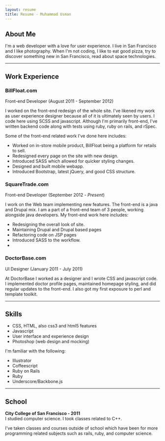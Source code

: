 ```yaml
---
layout: resume
title: Resume - Muhammad Usman
---
```


<div class="section">

<h2> About Me </h2>
  <p>
    I'm a web developer with a love for user experience. I live in San
    Francisco and I like photography. When I'm not coding, I like to eat
    good pizza, try to discover something new in San Francisco, read
    about space technologies.
  </p>
</div>
<hr/>
<div class="section">
<h2> Work Experience </h2>


<h3>BillFloat.com</h3>
<div class="job_subtitle">
  <span class="position_there">
    Front-end Developer
  </span>
  <span class="time_there">
    (August 2011 - September 2012)
  </span>
</div>
<p>
  I worked on the front-end redesign of the whole site.
  I've likened my work as user experience designer
  because all of it is ultimately seen by users. I code here using SCSS
  and javascript.  Although I'm primarily front-end, I've written backend
  code along with tests using ruby, ruby on rails, and rSpec.
</p>
<p>
Some of the front-end related work I've done here includes:
<ul>
  <li>Worked on in-store mobile product, BillFloat being a platform for retails to sell.</li>
  <li>Redesigned every page on the site with new design.</li>
  <li>Introduced SASS which allowed for quicker styling changes.</li>
  <li>Designed and built mobile webapp.</li>
  <li>Introduced Bootstrap, latest jQuery, and good CSS structure.</li>
</ul>
</p>

<h3>SquareTrade.com</h3>
<div class="job_subtitle">
  <span class="position_there">
    Front-end Developer
  </span>
  <span class="time_there">
    (September 2012 - <em>Present</em>)
  </span>
</div>
<p>
  I work on the Web team implementing new features. The front-end is a java
  and Drupal mix. I am a part of a front-end team of 3 people, working alongside
  java developers. My front-end work here includes:
</p>
<p>
<ul>
  <li>Redesigning the overall look of site.</li>
  <li>Maintaining Drupal and Drupal based pages</li>
  <li>Refactoring code on JSP pages</li>
  <li>Introduced SASS to the workflow.<li>
</ul>
</p>

<h3>DoctorBase.com</h3>
<div class="job_subtitle">
<span class="position_there">
  UI Designer
</span>
<span class="time_there">
  (January 2011 - July 2011)
</span>
</div>
  <p>
    At DoctorBase I worked as a designer and I wrote CSS and javascript
code. I implemented doctor profile pages, maintained homepage styling,
and did regular updates to the front-end. I also got my first exposure
to perl and template toolkit.
  </p>
</div>

<hr/>
<div class="section">
<h2> Skills </h2>
  <p>
    <ul>
      <li>CSS, HTML, also css3 and html5 features</li>
      <li>Javascript</li>
<li>User interface and experience design</li>
<li>Photoshop (web design and mocking)</li>
    </ul>
<div class="minor">
  I'm familiar with the following:
  <ul>
    <li>Illustrator</li>
    <li>Coffeescript</li>
    <li>Ruby on Rails</li>
    <li>Ruby</li>
    <li>Underscore/Backbone.js</li>
  </ul>
</div>
  </p>
</div>

<hr/>
<div class="section">
<h2> School </h2>
<p>
  <strong>City College of San Francisco  - 2011</strong><br/>
  I studied computer science. I took classes related to C++.
</p>
<p>
  I've taken classes and courses outside of school which have been for
more programming related subjects such as rails, ruby, and computer science. 
</p>
</div>
